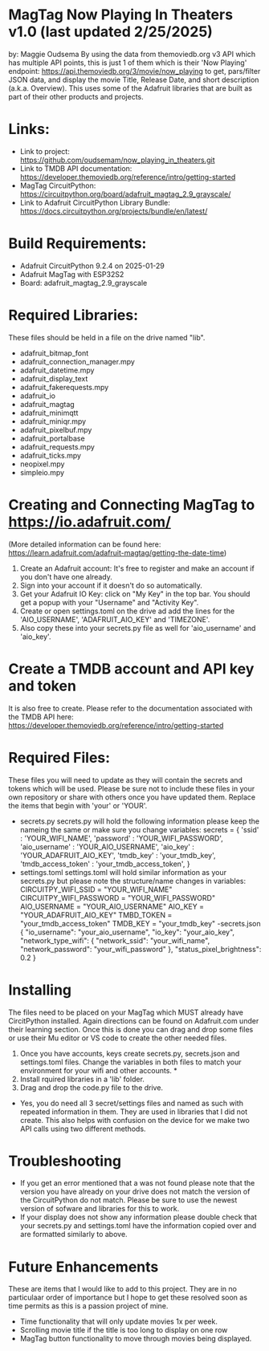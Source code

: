 # MagTag Now Playing In Theaters v1.0 (last updated 2/25/2025)
by: Maggie Oudsema
By using the data from themoviedb.org v3 API which has multiple API points, this is just 1 of them which is their 'Now Playing' endpoint: https://api.themoviedb.org/3/movie/now_playing to get, pars/filter JSON data, and display the movie Title, Release Date, and short description (a.k.a. Overview). This uses some of the Adafruit libraries that are built as part of their other products and projects.

# Links:
- Link to project: https://github.com/oudsemam/now_playing_in_theaters.git
- Link to TMDB API documentation: https://developer.themoviedb.org/reference/intro/getting-started
- MagTag CircuitPython: https://circuitpython.org/board/adafruit_magtag_2.9_grayscale/
- Link to Adafruit CircuitPython Library Bundle: https://docs.circuitpython.org/projects/bundle/en/latest/

# Build Requirements:
- Adafruit CircuitPython 9.2.4 on 2025-01-29
- Adafruit MagTag with ESP32S2
- Board: adafruit_magtag_2.9_grayscale


# Required Libraries:
These files should be held in a file on the drive named "lib". 
- adafruit_bitmap_font
- adafruit_connection_manager.mpy
- adafruit_datetime.mpy
- adafruit_display_text
- adafruit_fakerequests.mpy
- adafruit_io
- adafruit_magtag
- adafruit_minimqtt
- adafruit_miniqr.mpy
- adafruit_pixelbuf.mpy
- adafruit_portalbase
- adafruit_requests.mpy
- adafruit_ticks.mpy
- neopixel.mpy
- simpleio.mpy


# Creating and Connecting MagTag to https://io.adafruit.com/ 
(More detailed information can be found here: https://learn.adafruit.com/adafruit-magtag/getting-the-date-time)
1) Create an Adafruit account: It's free to register and make an account if you don't have one already.
2) Sign into your account if it doesn't do so automatically.
3) Get your Adafruit IO Key: click on "My Key" in the top bar. You should get a popup with your "Username" and "Activity Key".
4) Create or open settings.toml on the drive ad add the lines for the 'AIO_USERNAME', 'ADAFRUIT_AIO_KEY' and 'TIMEZONE'.
5) Also copy these into your secrets.py file as well for 'aio_username' and 'aio_key'.


# Create a TMDB account and API key and token 
It is also free to create. Please refer to the documentation associated with the TMDB API here: https://developer.themoviedb.org/reference/intro/getting-started


# Required Files:
These files you will need to update as they will contain the secrets and tokens which will be used. Please be sure not to include these files in your own repository or share with others once you have updated them. Replace the items that begin with 'your' or 'YOUR'.
- secrets.py
secrets.py will hold the following information please keep the nameing the same or make sure you change variables:
secrets = {
    'ssid' : 'YOUR_WIFI_NAME',
    'password' : 'YOUR_WIFI_PASSWORD',
    'aio_username' : 'YOUR_AIO_USERNAME',
    'aio_key' : 'YOUR_ADAFRUIT_AIO_KEY',
    'tmdb_key' : 'your_tmdb_key',
    'tmdb_access_token' : 'your_tmdb_access_token',
}
- settings.toml
settings.toml will hold similar information as your secrets.py but please note the structure/name changes in variables:
CIRCUITPY_WIFI_SSID = "YOUR_WIFI_NAME"
CIRCUITPY_WIFI_PASSWORD = "YOUR_WIFI_PASSWORD"
AIO_USERNAME = "YOUR_AIO_USERNAME"
AIO_KEY = "YOUR_ADAFRUIT_AIO_KEY"
TMBD_TOKEN = "your_tmdb_access_token"
TMDB_KEY = "your_tmdb_key"
-secrets.json
{
  "io_username": "your_aio_username",
  "io_key": "your_aio_key",
  "network_type_wifi": {
    "network_ssid": "your_wifi_name",
    "network_password": "your_wifi_password"
  },
  "status_pixel_brightness": 0.2
}

# Installing
The files need to be placed on your MagTag which MUST already have CircitPython installed. Again directions can be found on Adafruit.com under their learning section. Once this is done you can drag and drop some files or use their Mu editor or VS code to create the other needed files.
1) Once you have accounts, keys create secrets.py, secrets.json and settings.toml files. Change the variables in both files to match your environment for your wifi and other accounts. *
2) Install rquired libraries in a 'lib' folder.
3) Drag and drop the code.py file to the drive.
* Yes, you do need all 3 secret/settings files and named as such with repeated information in them. They are used in libraries that I did not create. This also helps with confusion on the device for we make two API calls using two different methods.

# Troubleshooting
- If you get an error mentioned that a <module> was not found please note that the version you have already on your drive does not match the version of the CircuitPython do not match. Please be sure to use the newest version of sofware and libraries for this to work. 
- If your display does not show any information please double check that your secrets.py and settings.toml have the information copied over and are formatted similarly to above.

# Future Enhancements
These are items that I would like to add to this project. They are in no particulaar order of importance but I hope to get these resolved soon as time permits as this is a passion project of mine.
- Time functionality that will only update movies 1x per week.
- Scrolling movie title if the title is too long to display on one row
- MagTag button functionality to move through movies being displayed.
